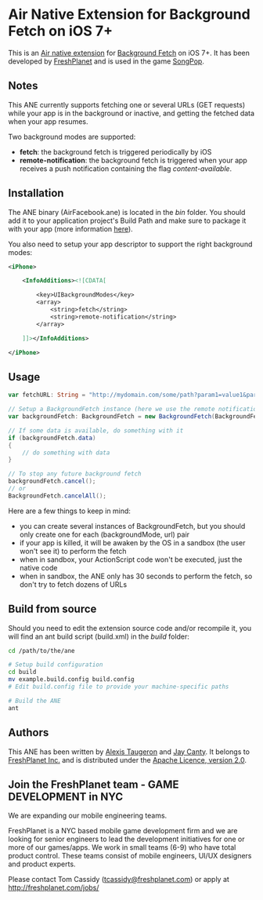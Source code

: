 Air Native Extension for Background Fetch on iOS 7+
======================================

This is an [Air native extension](http://www.adobe.com/devnet/air/native-extensions-for-air.html) for [Background Fetch](https://developer.apple.com/library/ios/documentation/iPhone/Conceptual/iPhoneOSProgrammingGuide/ManagingYourApplicationsFlow/ManagingYourApplicationsFlow.html#//apple_ref/doc/uid/TP40007072-CH4-SW24) on iOS 7+. It has been developed by [FreshPlanet](http://freshplanet.com) and is used in the game [SongPop](http://songpop.fm).


Notes
------

This ANE currently supports fetching one or several URLs (GET requests) while your app is in the background or inactive, and getting the fetched data when your app resumes.

Two background modes are supported:

* __fetch__: the background fetch is triggered periodically by iOS
* __remote-notification__: the background fetch is triggered when your app receives a push notification containing the flag _content-available_.


Installation
------

The ANE binary (AirFacebook.ane) is located in the *bin* folder. You should add it to your application project's Build Path and make sure to package it with your app (more information [here](http://help.adobe.com/en_US/air/build/WS597e5dadb9cc1e0253f7d2fc1311b491071-8000.html)).

You also need to setup your app descriptor to support the right background modes:

```xml
<iPhone>

	<InfoAdditions><![CDATA[

		<key>UIBackgroundModes</key>
		<array>
        	<string>fetch</string>
        	<string>remote-notification</string>
		</array>

	]]></InfoAdditions>

</iPhone>
```


Usage
-----

```actionscript
var fetchURL: String = "http://mydomain.com/some/path?param1=value1&param2=value2"

// Setup a BackgroundFetch instance (here we use the remote notification mode)
var backgroundFetch: BackgroundFetch = new BackgroundFetch(BackgroundFetch.BACKGROUND_MODE_REMOTE_NOTIFICATION, fetchURL);

// If some data is available, do something with it
if (backgroundFetch.data)
{
	// do something with data
}

// To stop any future background fetch
backgroundFetch.cancel();
// or
BackgroundFetch.cancelAll();
```

Here are a few things to keep in mind:

* you can create several instances of BackgroundFetch, but you should only create one for each (backgroundMode, url) pair
* if your app is killed, it will be awaken by the OS in a sandbox (the user won't see it) to perform the fetch
* when in sandbox, your ActionScript code won't be executed, just the native code
* when in sandbox, the ANE only has 30 seconds to perform the fetch, so don't try to fetch dozens of URLs


Build from source
---------

Should you need to edit the extension source code and/or recompile it, you will find an ant build script (build.xml) in the *build* folder:
    
```bash
cd /path/to/the/ane

# Setup build configuration
cd build
mv example.build.config build.config
# Edit build.config file to provide your machine-specific paths

# Build the ANE
ant
```


Authors
------

This ANE has been written by [Alexis Taugeron](http://alexistaugeron.com) and [Jay Canty](https://github.com/jaycanty). It belongs to [FreshPlanet Inc.](http://freshplanet.com) and is distributed under the [Apache Licence, version 2.0](http://www.apache.org/licenses/LICENSE-2.0).


Join the FreshPlanet team - GAME DEVELOPMENT in NYC
------

We are expanding our mobile engineering teams.

FreshPlanet is a NYC based mobile game development firm and we are looking for senior engineers to lead the development initiatives for one or more of our games/apps. We work in small teams (6-9) who have total product control.  These teams consist of mobile engineers, UI/UX designers and product experts.


Please contact Tom Cassidy (tcassidy@freshplanet.com) or apply at http://freshplanet.com/jobs/
